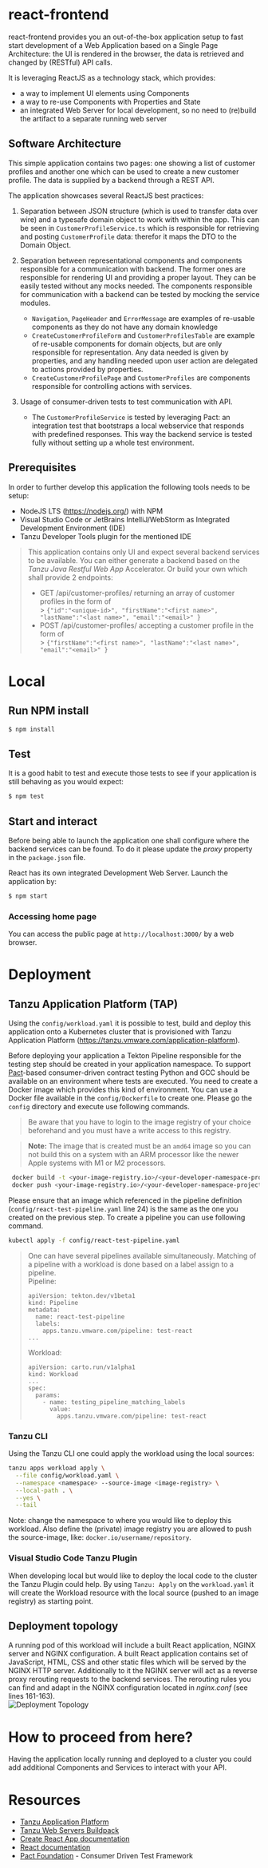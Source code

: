# react-frontend

react-frontend provides you an out-of-the-box application setup to fast start development of a Web Application based
on a Single Page Architecture: the UI is rendered in the browser, the data is retrieved and changed by (RESTful) API calls.

It is leveraging ReactJS as a technology stack, which provides:
- a way to implement UI elements using Components
- a way to re-use Components with Properties and State
- an integrated Web Server for local development, so no need to (re)build the artifact to a separate running web server

## Software Architecture
This simple application contains two pages: one showing a list of customer profiles and another one which can be used
to create a new customer profile. The data is supplied by a backend through a REST API.

The application showcases several ReactJS best practices:
1. Separation between JSON structure (which is used to transfer data over wire) and a typesafe domain object to work with within the app. 
This can be seen in `CustomerProfileService.ts` which is responsible for retrieving and posting `CustomerProfile` data: therefor it maps the DTO to the Domain Object.

2. Separation between representational components and components responsible for a communication with backend. The former ones
are responsible for rendering UI and providing a proper layout. They can be easily tested without any mocks needed.
The components responsible for communication with a backend can be tested by mocking the service modules.
    - `Navigation`, `PageHeader` and `ErrorMessage` are examples of re-usable components as they do not have any domain knowledge
    - `CreateCustomerProfileForm` and `CustomerProfilesTable` are example of re-usable components for domain objects, but are only responsible for representation. Any data needed is given by properties, 
   and any handling needed upon user action are delegated to actions provided by properties.
    - `CreateCustomerProfilePage` and `CustomerProfiles` are components responsible for controlling actions with services.

3. Usage of consumer-driven tests to test communication with API.
    - The `CustomerProfileService` is tested by leveraging Pact: an integration test that bootstraps a local webservice that responds with predefined responses. This 
   way the backend service is tested fully without setting up a whole test environment.

## Prerequisites
In order to further develop this application the following tools needs to be setup:
- NodeJS LTS (https://nodejs.org/) with NPM
- Visual Studio Code or JetBrains IntelliJ/WebStorm as Integrated Development Environment (IDE)
- Tanzu Developer Tools plugin for the mentioned IDE

> This application contains only UI and expect several backend services to be available. You can either generate a backend based
> on the *Tanzu Java Restful Web App* Accelerator. Or build your own which shall provide 2 endpoints:
> - GET /api/customer-profiles/ returning an array of customer profiles in the form of  
    > ```{"id":"<unique-id>", "firstName":"<first name>", "lastName":"<last name>", "email":"<email>" }```
> - POST /api/customer-profiles/ accepting a customer profile in the form of  
    > ```{"firstName":"<first name>", "lastName":"<last name>", "email":"<email>" }```

# Local

## Run NPM install

```bash
$ npm install
```

## Test
It is a good habit to test and execute those tests to see if your application is still behaving as you would expect:

```bash
$ npm test
```

## Start and interact
Before being able to launch the application one shall configure where the backend services can be found. To do it please update the *proxy*
property in the `package.json` file.

React has its own integrated Development Web Server. Launch the application by:
```bash
$ npm start
```

### Accessing home page
You can access the public page at `http://localhost:3000/` by a web browser.

# Deployment
## Tanzu Application Platform (TAP)
Using the `config/workload.yaml` it is possible to test, build and deploy this application onto a
Kubernetes cluster that is provisioned with Tanzu Application Platform (https://tanzu.vmware.com/application-platform).

Before deploying your application a Tekton Pipeline responsible for the testing step should be created in your application
namespace. To support [Pact](https://docs.pact.io/)-based consumer-driven contract testing Python and GCC should be available on an environment where
tests are executed. You need to create a Docker image which provides this kind of environment. You can use a Docker file
available in the `config/Dockerfile` to create one. Please go the `config` directory and execute use following commands.

> Be aware that you have to login to the image registry of your choice beforehand and you must have a write access to this registry.

> **Note:** The image that is created must be an `amd64` image so you can not build this on a system with an ARM processor like the newer Apple systems with M1 or M2 processors.

```bash
 docker build -t <your-image-registry.io>/<your-developer-namespace-project>/react-test-with-pact:node-19 - < Dockerfile
 docker push <your-image-registry.io>/<your-developer-namespace-project>/react-test-with-pact:node-19
```

Please ensure that an image which referenced in the pipeline definition (`config/react-test-pipeline.yaml` line 24) is the same
as the one you created on the previous step. To create a pipeline you can use following command.

```bash
kubectl apply -f config/react-test-pipeline.yaml
```

> One can have several pipelines available simultaneously. Matching of a pipeline with a workload is done based on a label assign to a pipeline.  
> Pipeline:
> ```
> apiVersion: tekton.dev/v1beta1
> kind: Pipeline
> metadata:
>   name: react-test-pipeline
>   labels:
>     apps.tanzu.vmware.com/pipeline: test-react
> ...
> ```  
> Workload:
> ```
> apiVersion: carto.run/v1alpha1
> kind: Workload
> ...
> spec:
>   params:
>     - name: testing_pipeline_matching_labels
>       value:
>         apps.tanzu.vmware.com/pipeline: test-react
> ``` 

### Tanzu CLI
Using the Tanzu CLI one could apply the workload using the local sources:
```bash
tanzu apps workload apply \
  --file config/workload.yaml \
  --namespace <namespace> --source-image <image-registry> \
  --local-path . \
  --yes \
  --tail
````

Note: change the namespace to where you would like to deploy this workload. Also define the (private) image registry you
are allowed to push the source-image, like: `docker.io/username/repository`.

### Visual Studio Code Tanzu Plugin
When developing local but would like to deploy the local code to the cluster the Tanzu Plugin could help.
By using `Tanzu: Apply` on the `workload.yaml` it will create the Workload resource with the local source (pushed to an image registry) as
starting point.

## Deployment topology
A running pod of this workload will include a built React application, NGINX server and NGINX configuration. A built React application
contains set of JavaScript, HTML, CSS and other static files which will be served by the NGINX HTTP server. Additionally to it the NGINX server
will act as a reverse proxy rerouting requests to the backend services. The rerouting rules you can find and adapt in the NGINX configuration
located in *nginx.conf* (see lines 161-163).  
![Deployment Topology](DeploymentTopology.png)


# How to proceed from here?
Having the application locally running and deployed to a cluster you could add additional Components and Services to interact
with your API.

# Resources
- [Tanzu Application Platform](https://tanzu.vmware.com/application-platform)
- [Tanzu Web Servers Buildpack](https://docs.vmware.com/en/VMware-Tanzu-Buildpacks/services/tanzu-buildpacks/GUID-web-servers-web-servers-buildpack.html)
- [Create React App documentation](https://facebook.github.io/create-react-app/docs/getting-started)
- [React documentation](https://reactjs.org/)
- [Pact Foundation](https://github.com/pact-foundation) - Consumer Driven Test Framework
